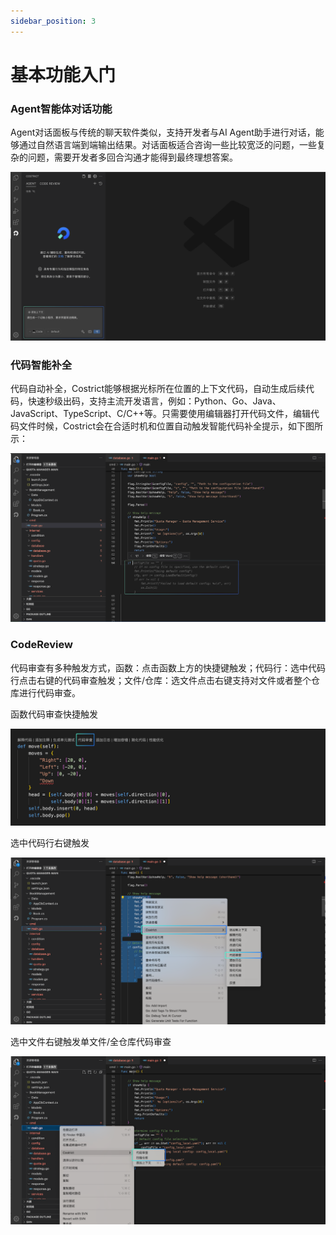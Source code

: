 ```yaml
---
sidebar_position: 3
---
```


# 基本功能入门

### Agent智能体对话功能

Agent对话面板与传统的聊天软件类似，支持开发者与AI Agent助手进行对话，能够通过自然语言端到端输出结果。对话面板适合咨询一些比较宽泛的问题，一些复杂的问题，需要开发者多回合沟通才能得到最终理想答案。

![alt text](img/7.png)

### 代码智能补全

代码自动补全，Costrict能够根据光标所在位置的上下文代码，自动生成后续代码，快速秒级出码，支持主流开发语言，例如：Python、Go、Java、JavaScript、TypeScript、C/C++等。只需要使用编辑器打开代码文件，编辑代码文件时候，Costrict会在合适时机和位置自动触发智能代码补全提示，如下图所示：

![alt text](img/8.png)

### CodeReview

代码审查有多种触发方式，函数：点击函数上方的快捷键触发；代码行：选中代码行点击右键的代码审查触发；文件/仓库：选文件点击右键支持对文件或者整个仓库进行代码审查。

函数代码审查快捷触发

![alt text](img/9.png)

选中代码行右键触发

![alt text](img/10.png)

选中文件右键触发单文件/全仓库代码审查

![alt text](img/11.png)
